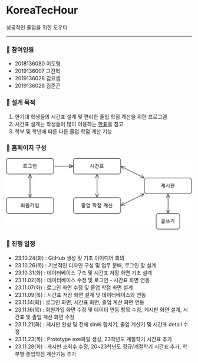# KoreaTecHour
성공적인 졸업을 위한 도우미

---
### 👥 참여인원
- 2018136080 이도형
- 2019136007 고진혁
- 2019136028 김요셉
- 2019136028 김준곤


### 📁 설계 목적
1. 한기대 학생들의 시간표 설계 및 편리한 졸업 학점 계산을 위한 프로그램
2. 시간표 설계는 학생들이 많이 이용하는 [한표](https://hanpyo.com/)를 참고
3. 학부 및 학년에 따른 다른 졸업 학점 계산 기능

### 📜 홈페이지 구성
![HomePage Preview](image.png)

### 📆 진행 일정
- 23.10.24(화) : GitHub 생성 및 기초 아이디어 회의
- 23.10.26(목) : 기본적인 디자인 구성 및 업무 분배, 로그인 창 설계
- 23.10.31(화) : 데이터베이스 구축 및 시간표 저장 화면 기초 설계
- 23.11.02(목) : 데이터베이스 수정 및 로그인 - 시간표 화면 연동
- 23.11.07(화) : 로그인 화면 수정 및 졸업 학점 화면 설계
- 23.11.09(목) : 시간표 저장 화면 설계 및 데이터베이스와 연동
- 23.11.14(화) : 로그인 화면, 시간표 화면, 졸업 계산 화면 연동
- 23.11.16(목) : 회원가입 화면 수정 및 데이터 연동 항목 수정, 게시판 화면 설계, 시간표 및 졸업 계산 화면 수정
- 23.11.21(화) : 게시판 완성 및 전체 sln에 합치기, 졸업 계산기 및 시간표 detail 수정
- 23.11.23(목) : Prototype exe파일 생성, 23학년도 계절학기 시간표 추가
- 23.11.28(화) : 게시판 조회수 수정, 20~23학년도 정규/계절학기 시간표 추가, 학부별 졸업학점 계산기능 추가
